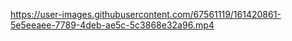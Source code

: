 

https://user-images.githubusercontent.com/67561119/161420861-5e5eeaee-7789-4deb-ae5c-5c3868e32a96.mp4

